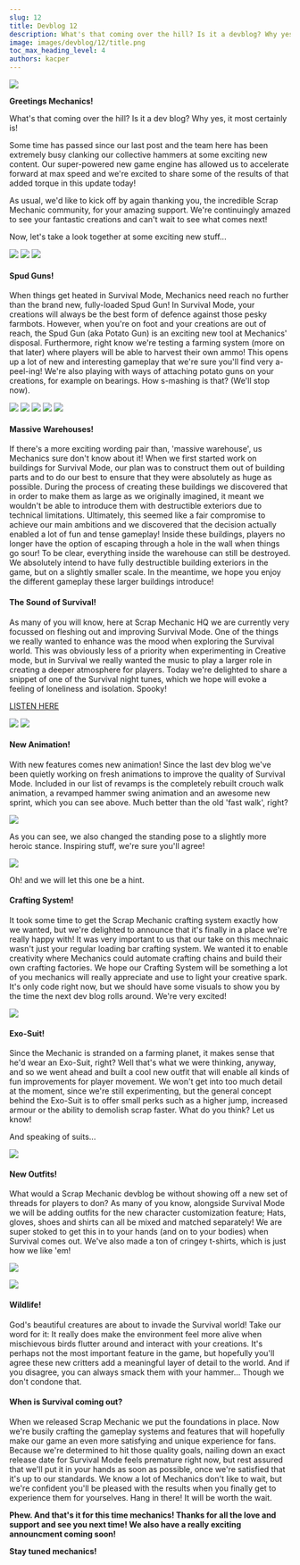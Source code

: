 ```yaml
---
slug: 12
title: Devblog 12
description: What's that coming over the hill? Is it a devblog? Why yes, it most certainly is!
image: images/devblog/12/title.png
toc_max_heading_level: 4
authors: kacper
---
```


<head>
    <meta name="twitter:card" content="summary_large_image" />
</head>

![](/images/devblog/12/title.png)

**Greetings Mechanics!**

What's that coming over the hill? Is it a dev blog? Why yes, it most certainly is!
<!--truncate-->
Some time has passed since our last post and the team here has been extremely busy clanking our collective hammers at some exciting new content. Our super-powered new game engine has allowed us to accelerate forward at max speed and we're excited to share some of the results of that added torque in this update today!

As usual, we'd like to kick off by again thanking you, the incredible Scrap Mechanic community, for your amazing support. We're continuingly amazed to see your fantastic creations and can't wait to see what comes next!

Now, let's take a look together at some exciting new stuff...

![](/images/devblog/12/spudgun.png)
![](/images/devblog/12/spudgun-pics.png)
![](http://i.imgur.com/NfQjdVI.gif)

#### Spud Guns!

When things get heated in Survival Mode, Mechanics need reach no further than the brand new, fully-loaded Spud Gun!
In Survival Mode, your creations will always be the best form of defence against those pesky farmbots. However, when you're on foot and your creations are out of reach, the Spud Gun (aka Potato Gun) is an exciting new tool at Mechanics' disposal.
Furthermore, right know we're testing a farming system (more on that later) where players will be able to harvest their own ammo! This opens up a lot of new and interesting gameplay that we're sure you'll find very a-peel-ing! We're also playing with ways of attaching potato guns on your creations, for example on bearings. How s-mashing is that? (We'll stop now).

![](/images/devblog/12/warehouse-concept.png)
![](/images/devblog/12/1.jpg)
![](/images/devblog/12/5.jpg)
![](/images/devblog/12/8.jpg)
![](/images/devblog/12/3.jpg)

#### Massive Warehouses!

If there's a more exciting wording pair than, 'massive warehouse', us Mechanics sure don't know about it! When we first started work on buildings for Survival Mode, our plan was to construct them out of building parts and to do our best to ensure that they were absolutely as huge as possible. During the process of creating these buildings we discovered that in order to make them as large as we originally imagined, it meant we wouldn't be able to introduce them with destructible exteriors due to technical limitations.
Ultimately, this seemed like a fair compromise to achieve our main ambitions and we discovered that the decision actually enabled a lot of fun and tense gameplay! Inside these buildings, players no longer have the option of escaping through a hole in the wall when things go sour! To be clear, everything inside the warehouse can still be destroyed.
We absolutely intend to have fully destructible building exteriors in the game, but on a slightly smaller scale. In the meantime, we hope you enjoy the different gameplay these larger buildings introduce!

#### The Sound of Survival!

As many of you will know, here at Scrap Mechanic HQ we are currently very focussed on fleshing out and improving Survival Mode.
One of the things we really wanted to enhance was the mood when exploring the Survival world. This was obviously less of a priority when experimenting in Creative mode, but in Survival we really wanted the music to play a larger role in creating a deeper atmosphere for players.
Today we're delighted to share a snippet of one of the Survival night tunes, which we hope will evoke a feeling of loneliness and isolation. Spooky!

[LISTEN HERE](https://soundcloud.com/axolotgames/scrap-mechanic-night-time-teaser)

![](http://i.imgur.com/Ya7l9vE.gif)
![](http://i.imgur.com/CoSqdkG.gif)

#### New Animation!

With new features comes new animation!
Since the last dev blog we've been quietly working on fresh animations to improve the quality of Survival Mode. Included in our list of revamps is the completely rebuilt crouch walk animation, a revamped hammer swing animation and an awesome new sprint, which you can see above. Much better than the old 'fast walk', right?

![](/images/devblog/12/unnamed.png)

As you can see, we also changed the standing pose to a slightly more heroic stance. Inspiring stuff, we're sure you'll agree!

![](http://i.imgur.com/UXuX5fa.gif)

Oh! and we will let this one be a hint.

#### Crafting System!

It took some time to get the Scrap Mechanic crafting system exactly how we wanted, but we're delighted to announce that it's finally in a place we're really happy with! It was very important to us that our take on this mechnaic wasn't just your regular loading bar crafting system. We wanted it to enable creativity where Mechanics could automate crafting chains and build their own crafting factories. We hope our Crafting System will be something a lot of you mechanics will really appreciate and use to light your creative spark. It's only code right now, but we should have some visuals to show you by the time the next dev blog rolls around. We're very excited!

![](/images/devblog/12/exo.png)

#### Exo-Suit!

Since the Mechanic is stranded on a farming planet, it makes sense that he'd wear an Exo-Suit, right? Well that's what we were thinking, anyway, and so we went ahead and built a cool new outfit that will enable all kinds of fun improvements for player movement.
We won't get into too much detail at the moment, since we're still experimenting, but the general concept behind the Exo-Suit is to offer small perks such as a higher jump, increased armour or the ability to demolish scrap faster. What do you think? Let us know!

And speaking of suits...

![](/images/devblog/12/farmoutfit.png)

#### New Outfits!

What would a Scrap Mechanic devblog be without showing off a new set of threads for players to don?
As many of you know, alongside Survival Mode we will be adding outfits for the new character customization feature; Hats, gloves, shoes and shirts can all be mixed and matched separately! We are super stoked to get this in to your hands (and on to your bodies) when Survival comes out. We've also made a ton of cringey t-shirts, which is just how we like 'em!

![](/images/devblog/12/birddevlog01jpg.jpg)

![](http://i.imgur.com/Sp7GpHK.gif)

#### Wildlife!

God's beautiful creatures are about to invade the Survival world!
Take our word for it: It really does make the environment feel more alive when mischievous birds flutter around and interact with your creations. It's perhaps not the most important feature in the game, but hopefully you'll agree these new critters add a meaningful layer of detail to the world. And if you disagree, you can always smack them with your hammer... Though we don't condone that.

#### When is Survival coming out?

When we released Scrap Mechanic we put the foundations in place. Now we're busily crafting the gameplay systems and features that will hopefully make our game an even more satisfying and unique experience for fans.
Because we're determined to hit those quality goals, nailing down an exact release date for Survival Mode feels premature right now, but rest assured that we'll put it in your hands as soon as possible, once we're satisfied that it's up to our standards.
We know a lot of Mechanics don't like to wait, but we're confident you'll be pleased with the results when you finally get to experience them for yourselves. Hang in there! It will be worth the wait.

**Phew. And that's it for this time mechanics! Thanks for all the love and support and see you next time! We also have a really exciting announcment coming soon!**

**Stay tuned mechanics!**

 

